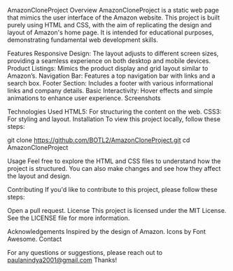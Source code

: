 
AmazonCloneProject
Overview
AmazonCloneProject is a static web page that mimics the user interface of the Amazon website. This project is built purely using HTML and CSS, with the aim of replicating the design and layout of Amazon's home page. It is intended for educational purposes, demonstrating fundamental web development skills.

Features
Responsive Design: The layout adjusts to different screen sizes, providing a seamless experience on both desktop and mobile devices.
Product Listings: Mimics the product display and grid layout similar to Amazon’s.
Navigation Bar: Features a top navigation bar with links and a search box.
Footer Section: Includes a footer with various informational links and company details.
Basic Interactivity: Hover effects and simple animations to enhance user experience.
Screenshots

Technologies Used
HTML5: For structuring the content on the web.
CSS3: For styling and layout.
Installation
To view this project locally, follow these steps:

git clone https://github.com/BOTL2/AmazonCloneProject.git
cd AmazonCloneProject

Usage
Feel free to explore the HTML and CSS files to understand how the project is structured. You can also make changes and see how they affect the layout and design.

Contributing
If you'd like to contribute to this project, please follow these steps:


Open a pull request.
License
This project is licensed under the MIT License. See the LICENSE file for more information.

Acknowledgements
Inspired by the design of Amazon.
Icons by Font Awesome.
Contact

For any questions or suggestions, please reach out to paulanindya2001@gmail.com
Thanks!
